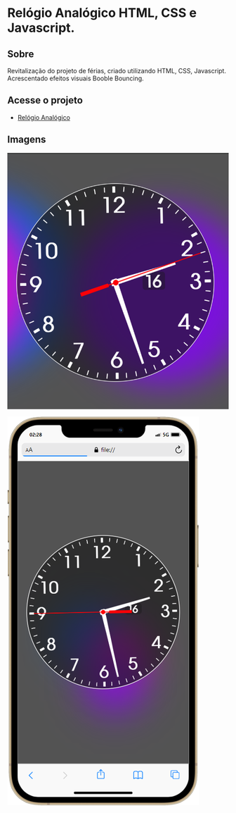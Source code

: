 # Relógio Analógico HTML, CSS e Javascript.

## Sobre

Revitalização do projeto de férias, criado utilizando HTML, CSS, Javascript. Acrescentado efeitos visuais Booble Bouncing.

## Acesse o projeto

- [Relógio Analógico](https://everaldo-martins.github.io/relogio_analogico)

## Imagens

![Desktop](screenshots/screenshot_desktop.png)

![Mobile](screenshots/screenshot_mobile.png)
